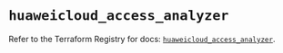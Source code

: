 # `huaweicloud_access_analyzer`

Refer to the Terraform Registry for docs: [`huaweicloud_access_analyzer`](https://registry.terraform.io/providers/huaweicloud/huaweicloud/1.71.1/docs/resources/access_analyzer).
